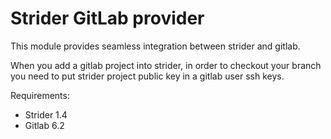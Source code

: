 # Strider GitLab  provider

This module provides seamless integration between strider and gitlab.

When you add a gitlab project into strider, in order to checkout your branch you need to put strider project public key in a gitlab user ssh keys.

Requirements:
  * Strider 1.4
  * Gitlab 6.2
